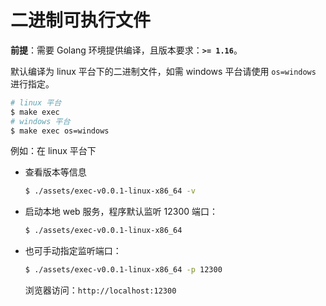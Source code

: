 # 二进制可执行文件
**前提**：需要 Golang 环境提供编译，且版本要求：**`>= 1.16`**。

默认编译为 linux 平台下的二进制文件，如需 windows 平台请使用 `os=windows` 进行指定。

```bash
# linux 平台
$ make exec
# windows 平台
$ make exec os=windows
```

例如：在 linux 平台下
* 查看版本等信息

    ```bash
    $ ./assets/exec-v0.0.1-linux-x86_64 -v
    ```

* 启动本地 web 服务，程序默认监听 12300 端口：

    ```bash
    $ ./assets/exec-v0.0.1-linux-x86_64
    ```

* 也可手动指定监听端口：

    ```bash
    $ ./assets/exec-v0.0.1-linux-x86_64 -p 12300
    ```

    浏览器访问：`http://localhost:12300`
